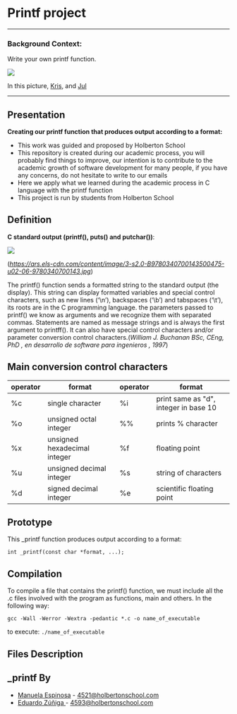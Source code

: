 # Printf project


------------




### Background Context: 
Write your own printf function.


![](https://s3.amazonaws.com/intranet-projects-files/holbertonschool-low_level_programming/228/printf.png)


In this picture, [Kris](https://twitter.com/krisbredemeier "Kris"), and [Jul](https://twitter.com/cyrjulien "Jul")

------------


## Presentation
**Creating our printf function that produces output according to a format:**
- This work was guided and proposed by Holberton School
- This repository is created during our academic process, you will probably find things to improve, our intention is to contribute to the academic growth of software development for many people, if you have any concerns, do not hesitate to write to our emails
- Here we apply what we learned during the academic process in C language with the printf function
- This project is run by students from Holberton School
## Definition
**C standard output (printf(), puts() and putchar())**:

![](https://ars.els-cdn.com/content/image/3-s2.0-B9780340700143500475-u02-06-9780340700143.jpg)

(*https://ars.els-cdn.com/content/image/3-s2.0-B9780340700143500475-u02-06-9780340700143.jpg*)


The printf() function sends a formatted string to the standard output (the display). This string can display formatted variables and special control characters, such as new lines (‘\n’), backspaces (‘\b’) and tabspaces (‘\t’), its roots are in the C programming language.
the parameters passed to printf() we know as arguments and we recognize them with separated commas. Statements are named as message strings and is always the first argument to printff(). It can also have special control characters and/or parameter conversion control characters.(*William J. Buchanan BSc, CEng, PhD , en desarrollo de software para ingenieros , 1997*)


## Main conversion control characters
|operator|format|operator|format|
| ------------ | ------------ | ------------ | ------------ |
|%c|single character| %i  |  print same as "d", integer in base 10 |
| %o  | unsigned octal integer  | %%  |  prints % character |
| %x  |  unsigned hexadecimal integer | %f  |  floating point |
| %u  | unsigned decimal integer | %s  | string of characters |
|  %d | signed decimal integer  | %e  | scientific floating point  |



## Prototype
This _printf function produces output according to a format:

`int _printf(const char *format, ...);`

## Compilation
To compile a file that contains the printf() function, we must include all the .c files involved with the program as functions, main and others. In the following way:

`gcc -Wall -Werror -Wextra -pedantic *.c -o name_of_executable`

to execute:  `./name_of_executable`

## Files Description




## _printf By
- [Manuela Espinosa](https://github.com/Canel420/ "Manuela Espinosa") - 4521@holbertonschool.com
- [Eduardo Zúñiga ](https://github.com/edwardzuniga/ "Eduardo Zúñiga ") - 4593@holbertonschool.com